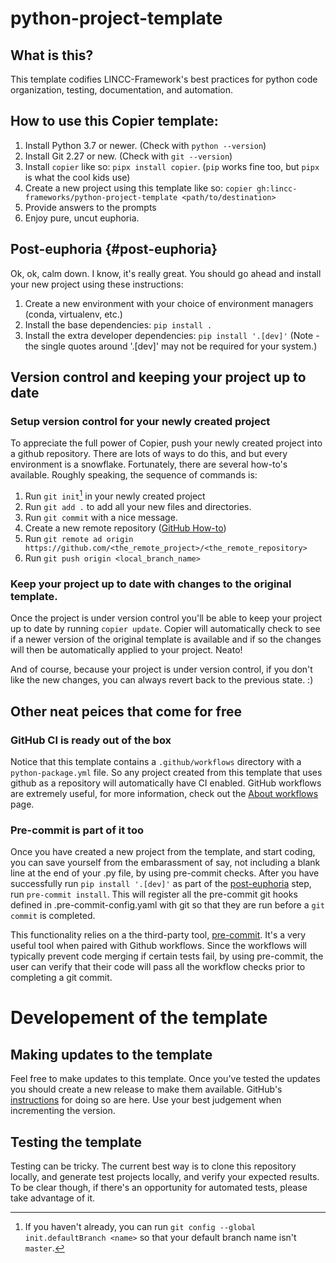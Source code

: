 # python-project-template

## What is this?

This template codifies LINCC-Framework's best practices for python code organization, testing, documentation, and automation.

## How to use this Copier template:

1) Install Python 3.7 or newer. (Check with `python --version`)
2) Install Git 2.27 or new. (Check with `git --version`)
3) Install `copier` like so: `pipx install copier`. (`pip` works fine too, but `pipx` is what the cool kids use)
4) Create a new project using this template like so: `copier gh:lincc-frameworks/python-project-template <path/to/destination>`
5) Provide answers to the prompts
6) Enjoy pure, uncut euphoria.

## Post-euphoria {#post-euphoria}

Ok, ok, calm down. I know, it's really great. 
You should go ahead and install your new project using these instructions:
1) Create a new environment with your choice of environment managers (conda, virtualenv, etc.)
2) Install the base dependencies: `pip install .`
3) Install the extra developer dependencies: `pip install '.[dev]'` (Note - the single quotes around '.[dev]' may not be required for your system.)

## Version control and keeping your project up to date

### Setup version control for your newly created project

To appreciate the full power of Copier, push your newly created project into a github repository. There are lots of ways to do this, and but every environment is a snowflake.
Fortunately, there are several how-to's available. Roughly speaking, the sequence of commands is:
1) Run `git init`[^1] in your newly created project
2) Run `git add .` to add all your new files and directories.
3) Run `git commit` with a nice message.
4) Create a new remote repository ([GitHub How-to](https://docs.github.com/en/get-started/quickstart/create-a-repo))
5) Run `git remote ad origin https://github.com/<the_remote_project>/<the_remote_repository>`
6) Run `git push origin <local_branch_name>`

[^1]: If you haven't already, you can run `git config --global init.defaultBranch <name>` so that your default branch name isn't `master`.

### Keep your project up to date with changes to the original template.

Once the project is under version control you'll be able to keep your project up to date by running `copier update`. 
Copier will automatically check to see if a newer version of the original template is available and if so the changes will then be automatically applied to your project. Neato!

And of course, because your project is under version control, if you don't like the new changes, you can always revert back to the previous state. :)

## Other neat peices that come for free

### GitHub CI is ready out of the box

Notice that this template contains a `.github/workflows` directory with a `python-package.yml` file. So any project created from this template that uses github as a repository will automatically have CI enabled. GitHub workflows are extremely useful, for more information, check out the [About workflows](https://docs.github.com/en/actions/using-workflows/about-workflows) page.

### Pre-commit is part of it too

Once you have created a new project from the template, and start coding, you can save yourself from the embarassment of say, not including a blank line at the end of your .py file, by using pre-commit checks.
After you have successfully run `pip install '.[dev]'` as part of the [post-euphoria](#post-euphoria) step, run `pre-commit install`.
This will register all the pre-commit git hooks defined in .pre-commit-config.yaml with git so that they are run before a `git commit` is completed.

This functionality relies on a the third-party tool, [pre-commit](https://pre-commit.com/). It's a very useful tool when paired with Github workflows. Since the workflows will typically prevent code merging if certain tests fail, by using pre-commit, the user can verify that their code will pass all the workflow checks prior to completing a git commit.

# Developement of the template

## Making updates to the template

Feel free to make updates to this template. Once you've tested the updates you should create a new release to make them available. GitHub's [instructions](https://docs.github.com/en/repositories/releasing-projects-on-github/managing-releases-in-a-repository) for doing so are here. Use your best judgement when incrementing the version.

## Testing the template

Testing can be tricky. The current best way is to clone this repository locally, and generate test projects locally, and verify your expected results. To be clear though, if there's an opportunity for automated tests, please take advantage of it.